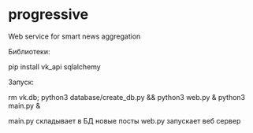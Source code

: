 # progressive
Web service for smart news aggregation


Библиотеки:

pip install vk_api sqlalchemy



Запуск:

rm vk.db; python3 database/create_db.py && python3 web.py & python3 main.py &



main.py складывает в БД новые посты
web.py запускает веб сервер
